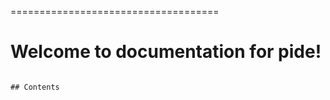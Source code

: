 ====================================

# Welcome to documentation for pide!

```{include} ../../README.md

## Contents


